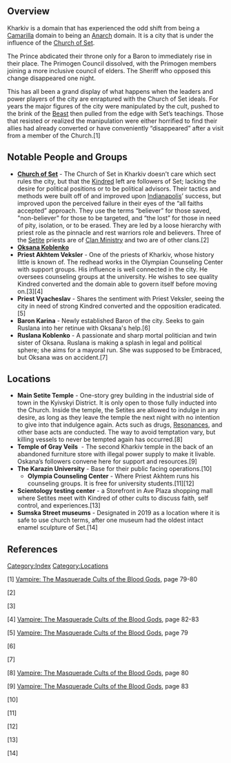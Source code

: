 ## Overview

Kharkiv is a domain that has experienced the odd shift from being a
<a href="Camarilla" class="wikilink" title="Camarilla">Camarilla</a>
domain to being an
<a href="Anarch" class="wikilink" title="Anarch">Anarch</a> domain. It
is a city that is under the influence of the
<a href="Church_of_Set" class="wikilink" title="Church of Set">Church of
Set</a>.

The Prince abdicated their throne only for a Baron to immediately rise
in their place. The Primogen Council dissolved, with the Primogen
members joining a more inclusive council of elders. The Sheriff who
opposed this change disappeared one night.

This has all been a grand display of what happens when the leaders and
power players of the city are enraptured with the Church of Set ideals.
For years the major figures of the city were manipulated by the cult,
pushed to the brink of the
<a href="Beast" class="wikilink" title="Beast">Beast</a> then pulled
from the edge with Set’s teachings. Those that resisted or realized the
manipulation were either horrified to find their allies had already
converted or have conveniently “disappeared” after a visit from a member
of the Church.[1]

## Notable People and Groups

- **<a href="Church_of_Set" class="wikilink" title="Church of Set">Church of
  Set</a>** - The Church of Set in Kharkiv doesn't care which sect rules
  the city, but that the
  <a href="Kindred" class="wikilink" title="Kindred">Kindred</a> left
  are followers of Set; lacking the desire for political positions or to
  be political advisors. Their tactics and methods were built off of and
  improved upon <a href="Indianapolis,_Indiana" class="wikilink"
  title="Indianapolis">Indianapolis</a>’ success, but improved upon the
  perceived failure in their eyes of the “all faiths accepted” approach.
  They use the terms “believer” for those saved, "non-believer" for
  those to be targeted, and “the lost” for those in need of pity,
  isolation, or to be erased. They are led by a loose hierarchy with
  priest role as the pinnacle and rest warriors role and believers.
  Three of the
  <a href="Church_of_Set" class="wikilink" title="Setite">Setite</a>
  priests are of
  <a href="The_Ministry" class="wikilink" title="Clan Ministry">Clan
  Ministry</a> and two are of other clans.[2]
- **<a href="Oksana_Koblenko" class="wikilink"
  title="Oksana Koblenko">Oksana Koblenko</a>**
- **Priest Akhtem Veksler** - One of the priests of Kharkiv, whose
  history little is known of. The redhead works in the Olympian
  Counseling Center with support groups. His influence is well connected
  in the city. He oversees counseling groups at the university. He
  wishes to see quality Kindred converted and the domain able to govern
  itself before moving on.[3][4]
- **Priest Vyacheslav** - Shares the sentiment with Priest Veksler,
  seeing the city in need of strong Kindred converted and the opposition
  eradicated.[5]
- **Baron Karina** - Newly established Baron of the city. Seeks to gain
  Ruslana into her retinue with Oksana's help.[6]
- **Ruslana Koblenko** - A passionate and sharp mortal politician and
  twin sister of Oksana. Ruslana is making a splash in legal and
  political sphere; she aims for a mayoral run. She was supposed to be
  Embraced, but Oksana was on accident.[7]

## Locations

- **Main Setite Temple** - One-story grey building in the industrial
  side of town in the Kyivskyi District. It is only open to those fully
  inducted into the Church. Inside the temple, the Setites are allowed
  to indulge in any desire, as long as they leave the temple the next
  night with no intention to give into that indulgence again. Acts such
  as drugs,
  <a href="Resonance" class="wikilink" title="Resonances">Resonances</a>,
  and other base acts are conducted. The way to avoid temptation vary,
  but killing vessels to never be tempted again has occurred.[8]
- **Temple of Gray Veils**  - The second Kharkiv temple in the back of
  an abandoned furniture store with illegal power supply to make it
  livable. Oskana’s followers convene here for support and resources.[9]
- **The Karazin University** - Base for their public facing
  operations.[10]
  - **Olympia Counseling Center** - Where Priest Akhtem runs his
    counseling groups. It is free for university students.[11][12]
- **Scientology testing center** - a Storefront in Ave Plaza shopping
  mall where Setites meet with Kindred of other cults to discuss faith,
  self control, and experiences.[13] 
- **Sumska Street museums** - Designated in 2019 as a location where it
  is safe to use church terms, after one museum had the oldest intact
  enamel sculpture of Set.[14]

## References

<a href="Category:Index" class="wikilink"
title="Category:Index">Category:Index</a>
<a href="Category:Locations" class="wikilink"
title="Category:Locations">Category:Locations</a>

[1] <a href="Vampire:_The_Masquerade_Cults_of_the_Blood_Gods"
class="wikilink"
title="Vampire: The Masquerade Cults of the Blood Gods">Vampire: The
Masquerade Cults of the Blood Gods</a>, page 79-80

[2]

[3]

[4] <a href="Vampire:_The_Masquerade_Cults_of_the_Blood_Gods"
class="wikilink"
title="Vampire: The Masquerade Cults of the Blood Gods">Vampire: The
Masquerade Cults of the Blood Gods</a>, page 82-83

[5] <a href="Vampire:_The_Masquerade_Cults_of_the_Blood_Gods"
class="wikilink"
title="Vampire: The Masquerade Cults of the Blood Gods">Vampire: The
Masquerade Cults of the Blood Gods</a>, page 79

[6]

[7]

[8] <a href="Vampire:_The_Masquerade_Cults_of_the_Blood_Gods"
class="wikilink"
title="Vampire: The Masquerade Cults of the Blood Gods">Vampire: The
Masquerade Cults of the Blood Gods</a>, page 80

[9] <a href="Vampire:_The_Masquerade_Cults_of_the_Blood_Gods"
class="wikilink"
title="Vampire: The Masquerade Cults of the Blood Gods">Vampire: The
Masquerade Cults of the Blood Gods</a>, page 83

[10]

[11]

[12]

[13]

[14]
